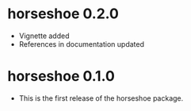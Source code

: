 # horseshoe 0.2.0

* Vignette added
* References in documentation updated

# horseshoe 0.1.0

* This is the first release of the horseshoe package.



